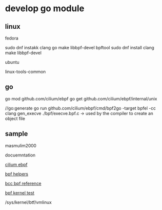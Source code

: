 # develop go module

## linux

fedora

sudo dnf instakk clang go make libbpf-devel bpftool
sudo dnf install clang make libbpf-devel

ubuntu

linux-tools-common

## go

go mod github.com/cilium/ebpf
go get github.com/cilium/ebpf/internal/unix

//go:generate go run github.com/cilium/ebpf/cmd/bpf2go -target bpfel -cc clang gen_execve ./bpf/execve.bpf.c -> used by the compiler to create an object file

## sample

masmulim2000

docuemntation

[cilium ebpf](https/github.com/cilium/ebpf)

[bpf helpers](https://man7.org/linux/man-pages/man7/bpf-helpers.7.html)

[bcc bpf reference](https://github.com/iovisor/bcc/blob/master/docs/reference_guide.md)

[bpf kernel test](https://elixir.bootlin.com/linux/latest/source/tools/testing/selftests/bpf)

/sys/kernel/btf/vmlinux